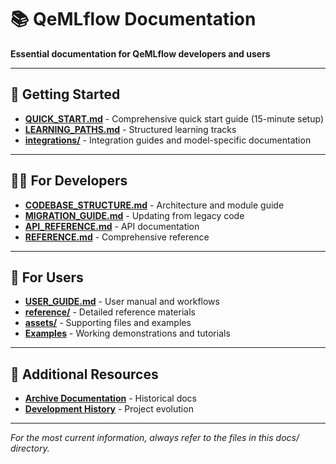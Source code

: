 # 📚 QeMLflow Documentation

**Essential documentation for QeMLflow developers and users**

---

## 🚀 **Getting Started**

- **[QUICK_START.md](QUICK_START.md)** - Comprehensive quick start guide (15-minute setup)
- **[LEARNING_PATHS.md](LEARNING_PATHS.md)** - Structured learning tracks
- **[integrations/](integrations/)** - Integration guides and model-specific documentation

---

## 👩‍💻 **For Developers**

- **[CODEBASE_STRUCTURE.md](CODEBASE_STRUCTURE.md)** - Architecture and module guide
- **[MIGRATION_GUIDE.md](MIGRATION_GUIDE.md)** - Updating from legacy code
- **[API_REFERENCE.md](API_REFERENCE.md)** - API documentation
- **[REFERENCE.md](REFERENCE.md)** - Comprehensive reference

---

## 🎯 **For Users**

- **[USER_GUIDE.md](USER_GUIDE.md)** - User manual and workflows
- **[reference/](reference/)** - Detailed reference materials
- **[assets/](assets/)** - Supporting files and examples
- **[Examples](../examples/)** - Working demonstrations and tutorials

---

## 📖 **Additional Resources**

- **[Archive Documentation](../archive/documentation_legacy/)** - Historical docs
- **[Development History](../archive/development_history/)** - Project evolution

---

*For the most current information, always refer to the files in this docs/ directory.*
